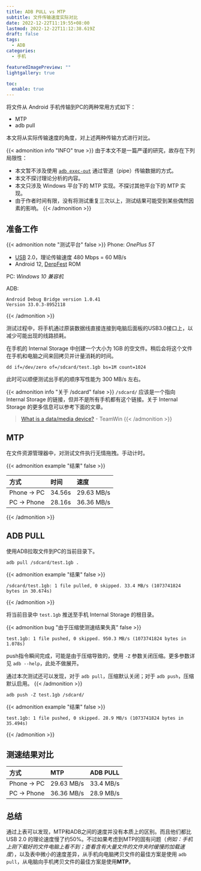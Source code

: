```yaml
---
title: ADB PULL vs MTP
subtitle: 文件传输速度实际对比
date: 2022-12-22T11:19:55+08:00
lastmod: 2022-12-22T11:12:38.619Z
draft: false
tags:
  - ADB
categories:
  - 手机

featuredImagePreview: ""
lightgallery: true

toc:
  enable: true
---
```


将文件从 Android 手机传输到PC的两种常用方式如下：

- MTP
- adb pull

本文将从实际传输速度的角度，对上述两种传输方式进行对比。

<!--more-->

{{< admonition info "INFO" true >}}
由于本文不是一篇严谨的研究，故存在下列局限性：

- 本文暂不涉及使用 [`adb exec-out`](https://stackoverflow.com/a/31401447) 通过管道（pipe）传输数据的方式。
- 本文不探讨理论分析的内容。
- 本文只涉及 Windows 平台下的 MTP 实现。不探讨其他平台下的 MTP 实现。
- 由于作者时间有限，没有将测试重复三次以上，测试结果可能受到某些偶然因素的影响。
{{< /admonition >}}

## 准备工作

{{< admonition note "测试平台" false >}}
Phone: *OnePlus 5T*

- [USB](https://zh.wikipedia.org/wiki/USB) 2.0，理论传输速度 480 Mbps = 60 MB/s
- Android 12, [DerpFest](https://derpfest.org/) ROM

PC: *Windows 10 兼容机*

ADB:

```
Android Debug Bridge version 1.0.41
Version 33.0.3-8952118
```
{{< /admonition >}}

测试过程中，将手机通过原装数据线直接连接到电脑后面板的USB3.0接口上，以减少可能出现的线路损耗。

在手机的 Internal Storage 中创建一个大小为 1GB 的空文件。稍后会将这个文件在手机和电脑之间来回拷贝并计量消耗的时间。

```shell
dd if=/dev/zero of=/sdcard/test.1gb bs=1M count=1024
```

此时可以顺便测试出手机的顺序写性能为 300 MB/s 左右。

{{< admonition info "关于 /sdcard" false >}}
`/sdcard/` 应该是一个指向 Internal Storage 的链接，但并不是所有手机都有这个链接。关于 Internal Storage 的更多信息可以参考下面的文章。

>[What is a data/media device?](https://twrp.me/faq/datamedia.html) - TeamWin
{{< /admonition >}}

## MTP

在文件资源管理器中，对测试文件执行无情拖拽。手动计时。

{{< admonition example "结果" false >}}

方式 | 时间 | 速度
:- | :- | :-
Phone -> PC | 34.56s | 29.63 MB/s
PC -> Phone | 28.16s | 36.36 MB/s

{{< /admonition >}}

## ADB PULL

使用ADB拉取文件到PC的当前目录下。

```shell
adb pull /sdcard/test.1gb .
```

{{< admonition example "结果" false >}}
```
/sdcard/test.1gb: 1 file pulled, 0 skipped. 33.4 MB/s (1073741824 bytes in 30.674s)
```
{{< /admonition >}}

将当前目录中 `test.1gb` 推送至手机 Internal Storage 的根目录。

{{< admonition bug "由于压缩使测速结果失真" false >}}

```
test.1gb: 1 file pushed, 0 skipped. 950.3 MB/s (1073741824 bytes in 1.078s)
```

push指令瞬间完成，可能是由于压缩导致的，使用 `-Z` 参数关闭压缩。更多参数详见 `adb --help`，此处不做展开。

通过本次测试还可以发现，对于 `adb pull`，压缩默认关闭；对于 `adb push`，压缩默认启用。
{{< /admonition >}}

```shell
adb push -Z test.1gb /sdcard/
```

{{< admonition example "结果" false >}}
```
test.1gb: 1 file pushed, 0 skipped. 28.9 MB/s (1073741824 bytes in 35.494s)
```
{{< /admonition >}}

## 测速结果对比

方式 | MTP | ADB PULL
:- | :- | :-
Phone -> PC | 29.63 MB/s | 33.4 MB/s
PC -> Phone | 36.36 MB/s | 28.9 MB/s

## 总结

通过上表可以发现，MTP和ADB之间的速度并没有本质上的区别。而且他们都比 USB 2.0 的理论速度慢了约50%。不过如果考虑到MTP的固有问题（*例如：手机上刚下载好的文件电脑上看不到；查看含有大量文件的文件夹时缓慢的加载速度*），以及表中微小的速度差异，从手机向电脑拷贝文件的最佳方案是使用 `adb pull`，从电脑向手机拷贝文件的最佳方案是使用**MTP**。
